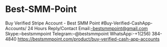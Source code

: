 # Best-SMM-Point
  Buy Verified Stripe Account - Best SMM Point #Buy-Verified-CashApp-Accounts/ 24 Hours Reply/Contact Email:-bestsmmpoint@gmail.com Skype:–bestsmmpoint Telegram:–@bestsmmpoint WhatsApp:-+1(256) 384-4840 https://bestsmmpoint.com/product/buy-verified-cash-app-accounts
